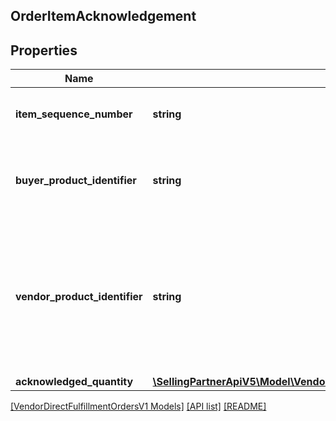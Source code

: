 ## OrderItemAcknowledgement

## Properties

Name | Type | Description | Notes
------------ | ------------- | ------------- | -------------
**item_sequence_number** | **string** | Line item sequence number for the item. |
**buyer_product_identifier** | **string** | Buyer's standard identification number (ASIN) of an item. | [optional]
**vendor_product_identifier** | **string** | The vendor selected product identification of the item. Should be the same as was provided in the purchase order. | [optional]
**acknowledged_quantity** | [**\SellingPartnerApiV5\Model\VendorDirectFulfillmentOrdersV1\ItemQuantity**](ItemQuantity.md) |  |

[[VendorDirectFulfillmentOrdersV1 Models]](../) [[API list]](../../Api) [[README]](../../../README.md)
